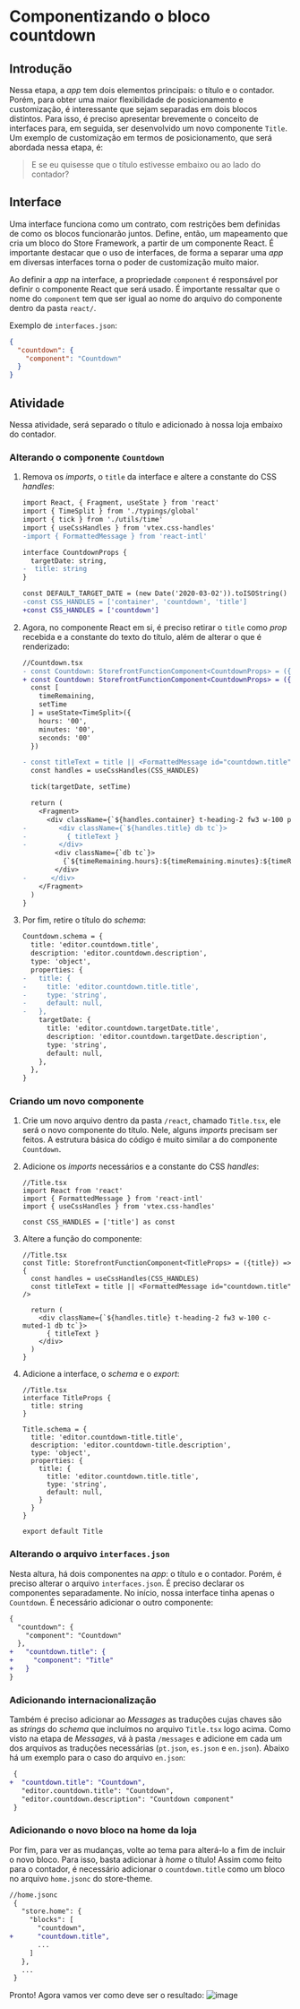 # Componentizando o bloco countdown

## Introdução
Nessa etapa, a *app* tem dois elementos principais: o título e o contador. Porém, para obter uma maior flexibilidade de posicionamento e customização, é interessante que sejam separadas em dois blocos distintos. Para isso, é preciso apresentar brevemente o conceito de interfaces para, em seguida, ser desenvolvido um novo componente `Title`. Um exemplo de customização em termos de posicionamento, que será abordada nessa etapa, é:
> E se eu quisesse que o título estivesse embaixo ou ao lado do contador?

## Interface
Uma interface funciona como um contrato, com restrições bem definidas de como os blocos funcionarão juntos. Define, então, um mapeamento que cria um bloco do Store Framework, a partir de um componente React. É importante destacar que o uso de interfaces, de forma a separar uma *app* em diversas interfaces torna o poder de customização muito maior.

Ao definir a *app* na interface, a propriedade `component` é responsável por definir o componente React que será usado. É importante ressaltar que o nome do `component` tem que ser igual ao nome do arquivo do componente dentro da pasta `react/`.

Exemplo de `interfaces.json`:
```json
{
  "countdown": {
    "component": "Countdown"
  }
}
```

## Atividade
Nessa atividade, será separado o título e adicionado à nossa loja embaixo do contador.

### Alterando o componente `Countdown`

1. Remova os *imports*, o `title` da interface e altere a constante do CSS *handles*:
    ```diff
    import React, { Fragment, useState } from 'react'
    import { TimeSplit } from './typings/global'
    import { tick } from './utils/time'
    import { useCssHandles } from 'vtex.css-handles'
    -import { FormattedMessage } from 'react-intl'

    interface CountdownProps {
      targetDate: string,
   -  title: string
    }

    const DEFAULT_TARGET_DATE = (new Date('2020-03-02')).toISOString()
    -const CSS_HANDLES = ['container', 'countdown', 'title']
    +const CSS_HANDLES = ['countdown']
    ```
2. Agora, no componente React em si, é preciso retirar o `title` como *prop* recebida e a constante do texto do título, além de alterar o que é renderizado:
    ```diff
    //Countdown.tsx
    - const Countdown: StorefrontFunctionComponent<CountdownProps> = ({ title, targetDate = DEFAULT_TARGET_DATE }) => {
    + const Countdown: StorefrontFunctionComponent<CountdownProps> = ({ targetDate = DEFAULT_TARGET_DATE }) => {
      const [
        timeRemaining,
        setTime
      ] = useState<TimeSplit>({
        hours: '00',
        minutes: '00',
        seconds: '00'
      })

    - const titleText = title || <FormattedMessage id="countdown.title" />
      const handles = useCssHandles(CSS_HANDLES)

      tick(targetDate, setTime)

      return (
        <Fragment>
          <div className={`${handles.container} t-heading-2 fw3 w-100 pt7 pb6 c-muted-1 db tc`}>
    -        <div className={`${handles.title} db tc`}>
    -          { titleText }
    -        </div>
            <div className={`db tc`}>
              {`${timeRemaining.hours}:${timeRemaining.minutes}:${timeRemaining.seconds}`}
            </div>
    -      </div>
        </Fragment>
      )
    }
    ```
3. Por fim, retire o título do *schema*:
    ```diff
    Countdown.schema = {
      title: 'editor.countdown.title',
      description: 'editor.countdown.description',
      type: 'object',
      properties: {
    -   title: {
    -     title: 'editor.countdown.title.title',
    -     type: 'string',
    -     default: null,
    -   },
        targetDate: {
          title: 'editor.countdown.targetDate.title',
          description: 'editor.countdown.targetDate.description',
          type: 'string',
          default: null,
        },
      },
    }
    ```

### Criando um novo componente

1. Crie um novo arquivo dentro da pasta `/react`, chamado `Title.tsx`, ele será o novo componente do título. Nele, alguns *imports* precisam ser feitos. A estrutura básica do código é muito similar a do componente `Countdown`.

2. Adicione os *imports* necessários e a constante do CSS *handles*:
    ```tsx
    //Title.tsx
    import React from 'react'
    import { FormattedMessage } from 'react-intl'
    import { useCssHandles } from 'vtex.css-handles'

    const CSS_HANDLES = ['title'] as const
    ```
3. Altere a função do componente:
    ```tsx
    //Title.tsx
    const Title: StorefrontFunctionComponent<TitleProps> = ({title}) => {
      const handles = useCssHandles(CSS_HANDLES)
      const titleText = title || <FormattedMessage id="countdown.title" />

      return (
        <div className={`${handles.title} t-heading-2 fw3 w-100 c-muted-1 db tc`}>
          { titleText }
        </div>
      )
    }
    ```
4. Adicione a interface, o *schema* e o *export*:
    ```tsx
    //Title.tsx
    interface TitleProps {
      title: string
    }

    Title.schema = {
      title: 'editor.countdown-title.title',
      description: 'editor.countdown-title.description',
      type: 'object',
      properties: {
        title: {
          title: 'editor.countdown.title.title',
          type: 'string',
          default: null,
        }
      }
    }

    export default Title
    ```

### Alterando o arquivo `interfaces.json`
  Nesta altura, há dois componentes na *app*: o título e o contador. Porém, é preciso alterar o arquivo `interfaces.json`. É preciso declarar os componentes separadamente. No início, nossa interface tinha apenas o `Countdown`. É necessário adicionar o outro componente:
  ```diff
  {
    "countdown": {
      "component": "Countdown"
    },
+   "countdown.title": {
+     "component": "Title"
+   }
  }
  ```

### Adicionando internacionalização

 Também é preciso adicionar ao *Messages* as traduções cujas chaves são as *strings* do *schema* que incluímos no arquivo `Title.tsx` logo acima. Como visto na etapa de *Messages*, vá à pasta `/messages` e adicione em cada um dos arquivos as traduções necessárias (`pt.json`, `es.json` e `en.json`). Abaixo há um exemplo para o caso do arquivo `en.json`:
```diff
 {
+  "countdown.title": "Countdown",
   "editor.countdown.title": "Countdown",
   "editor.countdown.description": "Countdown component"
 }
```

### Adicionando o novo bloco na home da loja
Por fim, para ver as mudanças, volte ao tema para alterá-lo a fim de incluir o novo bloco. Para isso, basta adicionar à *home* o título! Assim como feito para o contador, é necessário adicionar o `countdown.title` como um bloco no arquivo `home.jsonc` do store-theme.
```diff
//home.jsonc
 {
   "store.home": {
     "blocks": [
       "countdown",
+      "countdown.title",
       ...
     ]
   },
   ...
 }
```

Pronto! Agora vamos ver como deve ser o resultado:
![image](https://user-images.githubusercontent.com/19495917/75560163-6d294d80-5a23-11ea-859d-35a8239ddfad.png)
